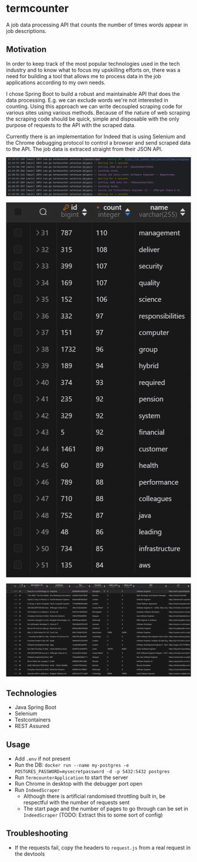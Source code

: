 # termcounter

A job data processing API that counts the number of times words appear in job descriptions.

## Motivation

In order to keep track of the most popular technologies used in the tech industry and to know what to focus my upskilling efforts on, there was a need for building a tool that allows me to process data in the job applications according to my own needs.

I chose Spring Boot to build a robust and maintainable API that does the data processing. E.g. we can exclude words we're not interested in counting. Using this approach we can write decoupled scraping code for various sites using various methods. Because of the nature of web scraping the scraping code should be quick, simple and disposable with the only purpose of requests to the API with the scraped data.

Currently there is an implementation for Indeed that is using Selenium and the Chrome debugging protocol to control a browser and send scraped data to the API. The job data is extraced straight from their JSON API.

![](docs/tc-logs.png)

![](docs/terms.png)

![](docs/saved-jobs.png)

## Technologies

- Java Spring Boot
- Selenium
- Testcontainers
- REST Assured

## Usage

- Add `.env` if not present
- Run the DB: `docker run --name my-postgres -e POSTGRES_PASSWORD=mysecretpassword -d -p 5432:5432 postgres`
- Run `TermcounterApplication` to start the server
- Run Chrome in desktop with the debugger port open
- Run `IndeedScraper`
  - Although there is artificial randomised throttling built in, be respectful with the number of requests sent
  - The start page and the number of pages to go through can be set in `IndeedScraper` (TODO: Extract this to some sort of config)

## Troubleshooting

- If the requests fail, copy the headers to `request.js` from a real request in the devtools
